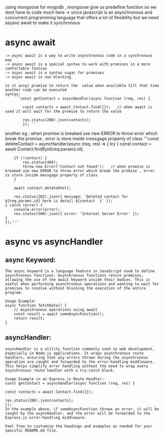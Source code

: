 using mongoose for mogodb , mongoose give us predefine function so we dont have to code much here
    -> since javascript is an asynchronous and concurrent programming language that offers a lot of flexibility
    but we need asyanc await to make it synchronous 


# async await
    -> async await is a way to write asynchronous code in a synchronous way
    -> async await is a special syntax to work with promises in a more comfortable fashion
    -> async await is a syntax sugar for promises
    -> async await is non blocking
    
    so it asnyc promise to return the  value when available till that time another code can be executed
    syntax:
        ```const getContact = asyncHandler(async function (req, res) {

            const contacts = await Contact.find({});   // when await is used it will wait for the promise to return the value

            res.status(200).json(contacts);
            }); ```

 another eg : when promise is breaked use new ERROR to throw error which break the promise , error is store inside messgage property of class
 '''const deleteContact = asyncHandler(async (req, res) => {
    try {
        const contact = await Contact.findById(req.params.id);

        if (!contact) {
            res.status(404);
            throw new Error('Contact not found');   // when promise is breaked use new ERROR to throw error which break the promise , error is store inside messgage property of class
        }

        await contact.deleteOne();

        res.status(202).json({ message: `Deleted contact for ${req.params.id} here is detail ${contact  }` });
    } catch (error) {
        console.error(error);
        res.status(500).json({ error: 'Internal Server Error' });
    }
    });'''


# async vs asyncHandler

<!-- lsit -->

## async Keyword:
    The async keyword is a language feature in JavaScript used to define asynchronous functions. Asynchronous functions return promises, allowing the use of the await keyword inside their bodies. This is useful when performing asynchronous operations and wanting to wait for promises to resolve without blocking the execution of the entire program.

    Usage Example:
    async function fetchData() {
        // Asynchronous operations using await
        const result = await someAsyncFunction();
        return result;
    }
## asyncHandler:
    asyncHandler is a utility function commonly used in web development, especially in Node.js applications. It wraps asynchronous route handlers, ensuring that any errors thrown during the asynchronous operation are caught and forwarded to the error-handling middleware. This helps simplify error handling without the need to wrap every asynchronous route handler with a try-catch block.

    Usage Example in an Express.js Route Handler:
    const getContact = asyncHandler(async function (req, res) {

    const contacts = await Contact.find({});

    res.status(200).json(contacts);
    });
    In the example above, if someAsyncFunction throws an error, it will be caught by the asyncHandler, and the error will be forwarded to the Express.js error-handling middleware.

    Feel free to customize the headings and examples as needed for your specific README.md file.